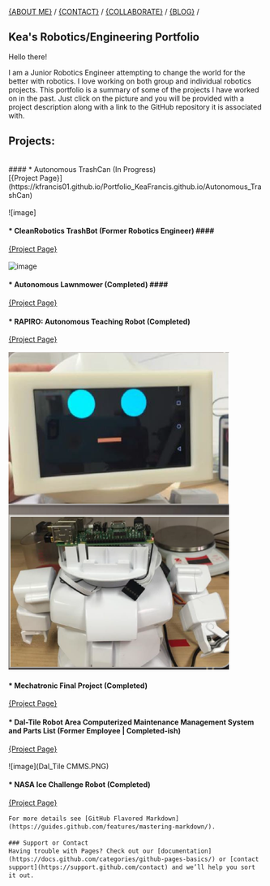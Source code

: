 
[{ABOUT ME}](https://kfrancis01.github.io/Portfolio_KeaFrancis.github.io/About) / 
[{CONTACT}](https://kfrancis01.github.io/Portfolio_KeaFrancis.github.io/Contact) / 
[{COLLABORATE}](keamfrancis96@gmail.com) / 
[{BLOG}]() / 

## Kea's Robotics/Engineering Portfolio ##

<p> Hello there! <p>
<p> I am a Junior Robotics Engineer attempting to change the world for the better with robotics. 
I love working on both group and individual robotics projects. This portfolio is a summary of some of the projects I have worked on in the past. 
Just click on the picture and you will be provided with a project description along with a link to the GitHub repository it is associated with. <p>


##  Projects: 
<br/>
####  * Autonomous TrashCan (In Progress) <br />
[{Project Page}](https://kfrancis01.github.io/Portfolio_KeaFrancis.github.io/Autonomous_TrashCan) <br/><br/>
![image]

####  * CleanRobotics TrashBot (Former Robotics Engineer) #### <br/>
[{Project Page}](https://kfrancis01.github.io/Portfolio_KeaFrancis.github.io/CleanRobotics) <br/><br/>
![image]()

#### * Autonomous Lawnmower (Completed) #### <br/>
[{Project Page}]() <br/>


#### * RAPIRO: Autonomous Teaching Robot (Completed) <br/>
[{Project Page}]() <br/><br/>
![image](RAPIRO.PNG) <br/>

#### * Mechatronic Final Project (Completed) <br/>
[{Project Page}](https://kfrancis01.github.io/Portfolio_KeaFrancis.github.io/Mech) <br/>


#### * Dal-Tile Robot Area Computerized Maintenance Management System and Parts List (Former Employee | Completed-ish) <br/>
[{Project Page}](https://kfrancis01.github.io/Portfolio_KeaFrancis.github.io/CMMS)<br/><br/>
![image](Dal_Tile CMMS.PNG)

#### * NASA Ice Challenge Robot (Completed) <br/>
[{Project Page}]() <br/>


```
For more details see [GitHub Flavored Markdown](https://guides.github.com/features/mastering-markdown/).

### Support or Contact
Having trouble with Pages? Check out our [documentation](https://docs.github.com/categories/github-pages-basics/) or [contact support](https://support.github.com/contact) and we’ll help you sort it out.
